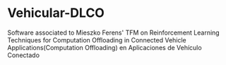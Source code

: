 # Vehicular-DLCO
Software associated to Mieszko Ferens' TFM on Reinforcement Learning Techniques for Computation Offloading in Connected Vehicle Applications(Computation Offloading) en Aplicaciones de Vehículo Conectado
